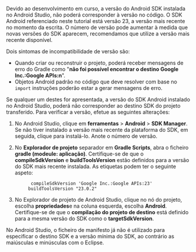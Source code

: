 Devido ao desenvolvimento em curso, a versão do Android SDK instalada no Android Studio, não poderá corresponder à versão no código. O SDK Android referenciado neste tutorial está versão 23, a versão mais recente no momento da escrita. O número de versão pode aumentar à medida que novas versões do SDK aparecem, recomendamos que utilize a versão mais recente disponível.

Dois sintomas de incompatibilidade de versão são:

- Quando criar ou reconstruir o projeto, poderá receber mensagens de erro do Gradle como "**não foi possível encontrar o destino Google Inc.:Google APIs:n**".
- Objetos Android padrão no código que deve resolver com base no `import` instruções poderão estar a gerar mensagens de erro.

Se qualquer um destes for apresentada, a versão do SDK Android instalado no Android Studio, poderá não corresponder ao destino SDK do projeto transferido. Para verificar a versão, efetue as seguintes alterações:

1. No Android Studio, clique em **ferramentas** > **Android** > **SDK Manager**. Se não tiver instalado a versão mais recente da plataforma do SDK, em seguida, clique para instalá-lo. Anote o número de versão.
2. No **Explorador de projeto** separador em **Gradle Scripts**, abra o ficheiro **gradle (modeule: aplicação)**. Certifique-se de que o **compileSdkVersion** e **buildToolsVersion** estão definidos para a versão do SDK mais recente instalada. As etiquetas podem ter o seguinte aspeto:

             compileSdkVersion 'Google Inc.:Google APIs:23'
            buildToolsVersion "23.0.2"
3. No Explorador de projeto de Android Studio, clique no nó do projeto, escolha **propriedades**e na coluna esquerda, escolha **Android**. Certifique-se de que o **compilação do projeto de destino** está definido para a mesma versão do SDK como o **targetSdkVersion**.

No Android Studio, o ficheiro de manifesto já não é utilizado para especificar o destino SDK e a versão mínima do SDK, ao contrário as maiúsculas e minúsculas com o Eclipse.
